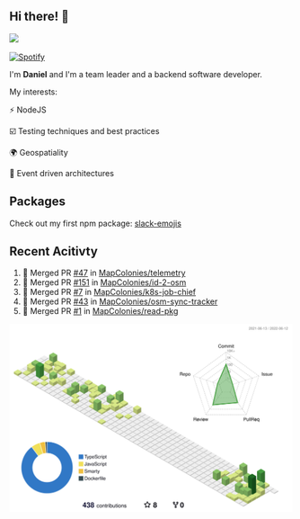 ## Hi there! 👋

<p>
  <img src="https://github-readme-stats.vercel.app/api?username=syncush&theme=tokyonight">
</p>

[![Spotify](https://novatorem-rust.vercel.app/api/spotify)](https://open.spotify.com/user/syncush)

I'm **Daniel** and I'm a team leader and a backend software developer.

My interests:

⚡ NodeJS

☑️ Testing techniques and best practices

🌍 Geospatiality

🧠 Event driven architectures

## Packages
Check out my first npm package: [slack-emojis](https://www.npmjs.com/package/slack-emojis)

## Recent Acitivty
<!--START_SECTION:activity-->
1. 🎉 Merged PR [#47](https://github.com/MapColonies/telemetry/pull/47) in [MapColonies/telemetry](https://github.com/MapColonies/telemetry)
2. 🎉 Merged PR [#151](https://github.com/MapColonies/id-2-osm/pull/151) in [MapColonies/id-2-osm](https://github.com/MapColonies/id-2-osm)
3. 🎉 Merged PR [#7](https://github.com/MapColonies/k8s-job-chief/pull/7) in [MapColonies/k8s-job-chief](https://github.com/MapColonies/k8s-job-chief)
4. 🎉 Merged PR [#43](https://github.com/MapColonies/osm-sync-tracker/pull/43) in [MapColonies/osm-sync-tracker](https://github.com/MapColonies/osm-sync-tracker)
5. 🎉 Merged PR [#1](https://github.com/MapColonies/read-pkg/pull/1) in [MapColonies/read-pkg](https://github.com/MapColonies/read-pkg)
<!--END_SECTION:activity-->

![contrib](./profile-3d-contrib/profile-green-animate.svg)

